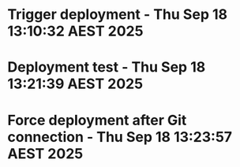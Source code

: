 # Trigger deployment - Thu Sep 18 13:10:32 AEST 2025
# Deployment test - Thu Sep 18 13:21:39 AEST 2025
# Force deployment after Git connection - Thu Sep 18 13:23:57 AEST 2025
